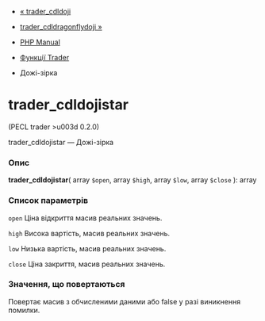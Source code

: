 - [« trader_cdldoji](function.trader-cdldoji.md)
- [trader_cdldragonflydoji »](function.trader-cdldragonflydoji.md)

- [PHP Manual](index.md)
- [Функції Trader](ref.trader.md)
- Дожі-зірка

# trader_cdldojistar

(PECL trader \>u003d 0.2.0)

trader_cdldojistar — Дожі-зірка

### Опис

**trader_cdldojistar**(
array `$open`,
array `$high`,
array `$low`,
array `$close`
): array

### Список параметрів

`open`
Ціна відкриття масив реальних значень.

`high`
Висока вартість, масив реальних значень.

`low`
Низька вартість, масив реальних значень.

`close`
Ціна закриття, масив реальних значень.

### Значення, що повертаються

Повертає масив з обчисленими даними або false у разі
виникнення помилки.
